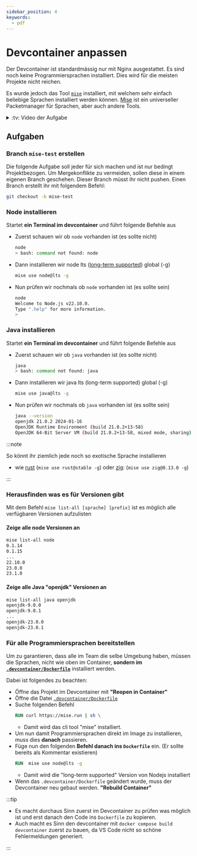 ```yaml
---
sidebar_position: 4
keywords:
  - pdf
---
```


# Devcontainer anpassen

Der Devcontainer ist standardmässig nur mit Nginx ausgestattet. Es sind noch
keine Programmiersprachen installiert. Dies wird für die meisten Projekte nicht
reichen.

Es wurde jedoch das Tool [`mise`](https://mise.jdx.dev/) installiert, mit
welchem sehr einfach beliebige Sprachen installiert werden können.
[Mise](https://mise.jdx.dev/) ist ein universeller Packetmanager für Sprachen,
aber auch andere Tools.

<details>
<summary>:tv: Video der Aufgabe</summary>

<YouTube id="V_Ky1xibL_M" />

<br/>
:::caution

- Im Video verwende ich noch den Befehl `~/.local/bin/mise use`
- Neu könnt Ihr auch im Dockerfile `mise use` verwenden!

:::

</details>

## Aufgaben

### Branch `mise-test` erstellen

Die folgende Aufgabe soll jeder für sich machen und ist nur bedingt
Projektbezogen. Um Mergekonflikte zu vermeiden, sollen diese in einem eigenen
Branch geschehen. Dieser Branch müsst ihr nicht pushen. Einen Branch erstellt
ihr mit folgendem Befehl:

```bash
git checkout -b mise-test
```

### Node installieren

Startet **ein Terminal im devcontainer** und führt folgende Befehle aus

- Zuerst schauen wir ob `node` vorhanden ist (es sollte nicht)
  ```bash
  node
  > bash: command not found: node
  ```
- Dann installieren wir node lts
  ([long-term supported](https://nodejs.org/en/about/previous-releases)) global
  (-g)
  ```bash
  mise use node@lts -g
  ```
- Nun prüfen wir nochmals ob `node` vorhanden ist (es sollte sein)
  ```bash
  node
  Welcome to Node.js v22.10.0.
  Type ".help" for more information.
  >
  ```

### Java installieren

Startet **ein Terminal im devcontainer** und führt folgende Befehle aus

- Zuerst schauen wir ob `java` vorhanden ist (es sollte nicht)
  ```bash
  java
  > bash: command not found: java
  ```
- Dann installieren wir java lts (long-term supported) global (-g)
  ```bash
  mise use java@lts -g
  ```
- Nun prüfen wir nochmals ob `java` vorhanden ist (es sollte sein)
  ```bash
  java --version
  openjdk 21.0.2 2024-01-16
  OpenJDK Runtime Environment (build 21.0.2+13-58)
  OpenJDK 64-Bit Server VM (build 21.0.2+13-58, mixed mode, sharing)
  ```

:::note

So könnt ihr ziemlich jede noch so exotische Sprache installieren

- wie [rust](https://www.rust-lang.org/) (`mise use rust@stable -g`) oder
  [zig](https://ziglang.org/): (`mise use zig@0.13.0 -g`)

:::

### Herausfinden was es für Versionen gibt

Mit dem Befehl `mise list-all [sprache] [prefix]` ist es möglich alle
verfügbaren Versionen aufzulisten

#### Zeige alle node Versionen an

```bash
mise list-all node
0.1.14
0.1.15
...
22.10.0
23.0.0
23.1.0
```

#### Zeige alle Java "openjdk" Versionen an

```bash
mise list-all java openjdk
openjdk-9.0.0
openjdk-9.0.1
...
openjdk-23.0.0
openjdk-23.0.1
```

### Für alle Programmiersprachen bereitstellen

Um zu garantieren, dass alle im Team die selbe Umgebung haben, müssen die
Sprachen, nicht wie oben im Container, **sondern im
[`.devcontainer/Dockerfile`](https://github.com/codingluke/bbzbl-modul-324-template/blob/main/.devcontainer/Dockerfile)**
installiert werden.

Dabei ist folgendes zu beachten:

- Öffne das Projekt im Devcontainer mit **"Reopen in Container"**
- Öffne die Datei
  [`.devcontainer/Dockerfile`](https://github.com/codingluke/bbzbl-modul-324-template/blob/main/.devcontainer/Dockerfile)
- Suche folgenden Befehl
  ```dockerfile
  RUN curl https://mise.run | sh \
  ```
  - Damit wird das cli tool "mise" installiert.
- Um nun damit Programmiersprachen direkt im Image zu installieren, muss dies
  **danach** passieren.
- Füge nun den folgenden **Befehl danach ins `Dockerfile`** ein. (Er sollte
  bereits als Kommentar existieren)
  ```dockerfile
  RUN  mise use node@lts -g
  ```
  - Damit wird die "long-term supported" Version von Nodejs installiert
- Wenn das `.devcontainer/Dockerfile` geändert wurde, muss der Devcontainer neu
  gebaut werden. **"Rebuild Container"**

:::tip

- Es macht durchaus Sinn zuerst im Devcontainer zu prüfen was möglich ist und
  erst danach den Code ins `Dockerfile` zu kopieren.
- Auch macht es Sinn den devcontainer mit `docker compose build devcontainer`
  zuerst zu bauen, da VS Code nicht so schöne Fehlermeldungen generiert.

:::
